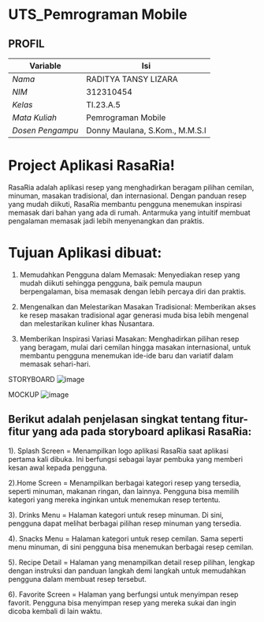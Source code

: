 # UTS_Pemrograman Mobile
## PROFIL
| Variable           |             Isi            |
| -------------------|----------------------------|
| *Nama*           |         RADITYA TANSY LIZARA       |
| *NIM*            |          312310454       |
| *Kelas*          |          TI.23.A.5         |
| *Mata Kuliah*    |     Pemrograman Mobile     |
| *Dosen Pengampu* |Donny Maulana, S.Kom., M.M.S.I  |

# Project Aplikasi RasaRia!

RasaRia adalah aplikasi resep yang menghadirkan beragam pilihan cemilan, minuman, masakan tradisional, dan internasional. Dengan panduan resep yang mudah diikuti, RasaRia membantu pengguna menemukan inspirasi memasak dari bahan yang ada di rumah. Antarmuka yang intuitif membuat pengalaman memasak jadi lebih menyenangkan dan praktis.

# Tujuan Aplikasi dibuat:

1. Memudahkan Pengguna dalam Memasak: Menyediakan resep yang mudah diikuti sehingga pengguna, baik pemula maupun berpengalaman, bisa memasak dengan lebih percaya diri dan praktis.

2. Mengenalkan dan Melestarikan Masakan Tradisional: Memberikan akses ke resep masakan tradisional agar generasi muda bisa lebih mengenal dan melestarikan kuliner khas Nusantara.

3. Memberikan Inspirasi Variasi Masakan: Menghadirkan pilihan resep yang beragam, mulai dari cemilan hingga masakan internasional, untuk membantu pengguna menemukan ide-ide baru dan variatif dalam memasak sehari-hari.


STORYBOARD
![image](https://github.com/user-attachments/assets/7a5dffeb-97df-400f-8b42-ebcf9b404426)


MOCKUP
![image](https://github.com/user-attachments/assets/9770769b-78f2-4954-a57f-6ed9ec9dde1a)





## Berikut adalah penjelasan singkat tentang fitur-fitur yang ada pada storyboard aplikasi RasaRia:

1). Splash Screen = 
Menampilkan logo aplikasi RasaRia saat aplikasi pertama kali dibuka. Ini berfungsi sebagai layar pembuka yang memberi kesan awal kepada pengguna.

2).Home Screen = 
Menampilkan berbagai kategori resep yang tersedia, seperti minuman, makanan ringan, dan lainnya. Pengguna bisa memilih kategori yang mereka inginkan untuk menemukan resep tertentu.

3). Drinks Menu = 
Halaman kategori untuk resep minuman. Di sini, pengguna dapat melihat berbagai pilihan resep minuman yang tersedia.

4). Snacks Menu = 
Halaman kategori untuk resep cemilan. Sama seperti menu minuman, di sini pengguna bisa menemukan berbagai resep cemilan.

5). Recipe Detail = 
Halaman yang menampilkan detail resep pilihan, lengkap dengan instruksi dan panduan langkah demi langkah untuk memudahkan pengguna dalam membuat resep tersebut.

6). Favorite Screen = 
Halaman yang berfungsi untuk menyimpan resep favorit. Pengguna bisa menyimpan resep yang mereka sukai dan ingin dicoba kembali di lain waktu.
